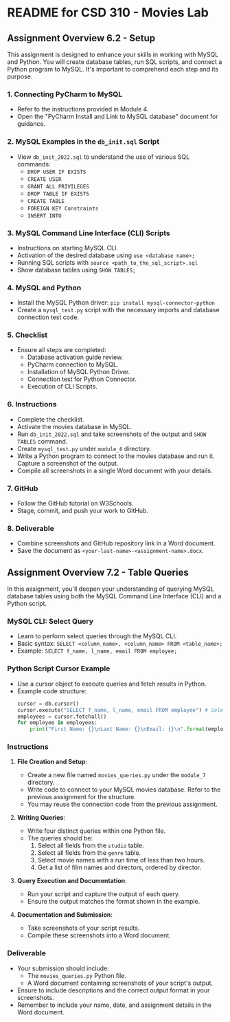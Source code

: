 # README for CSD 310 - Movies Lab

## Assignment Overview 6.2 - Setup

This assignment is designed to enhance your skills in working with MySQL and Python. You will create database tables, run SQL scripts, and connect a Python program to MySQL. It's important to comprehend each step and its purpose.

### 1. Connecting PyCharm to MySQL
- Refer to the instructions provided in Module 4.
- Open the "PyCharm Install and Link to MySQL database" document for guidance.

### 2. MySQL Examples in the `db_init.sql` Script
- View `db_init_2022.sql` to understand the use of various SQL commands:
  - `DROP USER IF EXISTS`
  - `CREATE USER`
  - `GRANT ALL PRIVILEGES`
  - `DROP TABLE IF EXISTS`
  - `CREATE TABLE`
  - `FOREIGN KEY Constraints`
  - `INSERT INTO`

### 3. MySQL Command Line Interface (CLI) Scripts
- Instructions on starting MySQL CLI.
- Activation of the desired database using `use <database name>;`
- Running SQL scripts with `source <path_to_the_sql_script>.sql`
- Show database tables using `SHOW TABLES;`

### 4. MySQL and Python
- Install the MySQL Python driver: `pip install mysql-connector-python`
- Create a `mysql_test.py` script with the necessary imports and database connection test code.

### 5. Checklist
- Ensure all steps are completed:
  - Database activation guide review.
  - PyCharm connection to MySQL.
  - Installation of MySQL Python Driver.
  - Connection test for Python Connector.
  - Execution of CLI Scripts.

### 6. Instructions
- Complete the checklist.
- Activate the movies database in MySQL.
- Run `db_init_2022.sql` and take screenshots of the output and `SHOW TABLES` command.
- Create `mysql_test.py` under `module_6` directory.
- Write a Python program to connect to the movies database and run it. Capture a screenshot of the output.
- Compile all screenshots in a single Word document with your details.

### 7. GitHub
- Follow the GitHub tutorial on W3Schools.
- Stage, commit, and push your work to GitHub.

### 8. Deliverable
- Combine screenshots and GitHub repository link in a Word document.
- Save the document as `<your-last-name>-<assignment-name>.docx`.

## Assignment Overview 7.2 - Table Queries

In this assignment, you'll deepen your understanding of querying MySQL database tables using both the MySQL Command Line Interface (CLI) and a Python script.

### MySQL CLI: Select Query
- Learn to perform select queries through the MySQL CLI.
- Basic syntax: `SELECT <column_name>, <column_name> FROM <table_name>;`
- Example: `SELECT f_name, l_name, email FROM employee;`

### Python Script Cursor Example
- Use a cursor object to execute queries and fetch results in Python.
- Example code structure:
  ```python
  cursor = db.cursor()
  cursor.execute("SELECT f_name, l_name, email FROM employee") # Selecting fields
  employees = cursor.fetchall()
  for employee in employees:
      print("First Name: {}\nLast Name: {}\nEmail: {}\n".format(employee[0], employee[1], employee[2])) # Output format
  ```

### Instructions
1. **File Creation and Setup**:
   - Create a new file named `movies_queries.py` under the `module_7` directory.
   - Write code to connect to your MySQL movies database. Refer to the previous assignment for the structure.
   - You may reuse the connection code from the previous assignment.

2. **Writing Queries**:
   - Write four distinct queries within one Python file.
   - The queries should be:
     1. Select all fields from the `studio` table.
     2. Select all fields from the `genre` table.
     3. Select movie names with a run time of less than two hours.
     4. Get a list of film names and directors, ordered by director.

3. **Query Execution and Documentation**:
   - Run your script and capture the output of each query.
   - Ensure the output matches the format shown in the example.

4. **Documentation and Submission**:
   - Take screenshots of your script results.
   - Compile these screenshots into a Word document.

### Deliverable
- Your submission should include:
  - The `movies_queries.py` Python file.
  - A Word document containing screenshots of your script's output.
- Ensure to include descriptions and the correct output format in your screenshots.
- Remember to include your name, date, and assignment details in the Word document.
